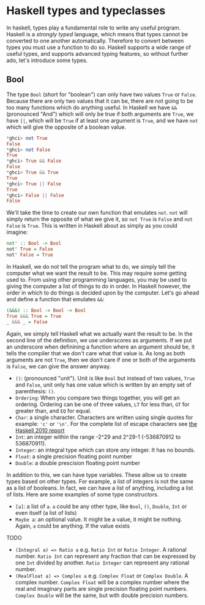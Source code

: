 # Haskell types and typeclasses

In haskell, types play a fundamental role to write any useful program. Haskell is a *strongly typed* language, which means that types cannot be converted to one another automatically. Therefore to convert between types you must use a function to do so. Haskell supports a wide range of useful types, and supports advanced typing features, so without further ado, let's introduce some types.

## Bool

The type `Bool` (short for "boolean") can only have two values `True` or `False`. Because there are only two values that it can be, there are not going to be too many functions which do anything useful. In Haskell we have `&&` (pronounced "And") which will only be true if both arguments are `True`, we have `||`, which will be `True` if at least one argument is `True`, and we have `not` which will give the opposite of a boolean value.

```haskell
*ghci> not True
False
*ghci> not False
True
*ghci> True && False
False
*ghci> True && True
True
*ghci> True || False
True
*ghci> False || False
False
```

We'll take the time to create our own function that emulates `not`. `not` will simply return the opposite of what we give it, so `not True` is `False` and `not False` is `True`. This is written in Haskell about as simply as you could imagine:

```haskell
not' :: Bool -> Bool
not' True = False
not' False = True
```

In Haskell, we do not tell the program what to do, we simply tell the computer what we want the result to be. This may require some getting used to. From using other programming languages, you may be used to giving the computer a list of things to do in order. In Haskell however, the order in which to do things is decided upon by the computer. Let's go ahead and define a function that emulates `&&`:

```haskell
(&&&) :: Bool -> Bool -> Bool
True &&& True = True
_ &&& _ = False
```

Again, we simply tell Haskell what we actually want the result to be. In the second line of the definition, we use underscores as arguments. If we put an underscore when definining a function where an argument should be, it tells the compiler that we don't care what that value is. As long as both arguments are not `True`, then we don't care if one or both of the arguments is `False`, we can give the answer anyway.



* `()`: (pronounced "unit"). Unit is like `Bool` but instead of two values, `True` and `False`, unit only has one value which is written by an empty set of parenthesis: `()`.
* `Ordering`: When you compare two things together, you will get an ordering. Ordering can be one of three values, `LT` for less than, `GT` for greater than, and `EQ` for equal.
* `Char`: a single character. Characters are written using single quotes for example: `'c'` or `'\n'`. For the complete list of escape characters see [the Haskell 2010 report](https://www.haskell.org/onlinereport/haskell2010/haskellch2.html#x7-200002.6)
* `Int`: an integer within the range -2^29 and 2^29-1 (-536870912 to 536870911).
* `Integer`: an integral type which can store *any* integer. It has no bounds.
* `Float`: a single precision floating point number
* `Double`: a double prescision floating point number

In addition to this, we can have type variables. These allow us to create types based on other types. For example, a list of integers is not the same as a list of booleans. In fact, we can have a list of anything, including a list of lists. Here are some examples of some type constructors.

* `[a]`: a list of `a`. `a` could be any other type, like `Bool`, `()`, `Double`, `Int` or even itself (a list of lists)
* `Maybe a`: an optional value. It might be a value, it might be nothing. Again, `a` could be anything. If the value exists


TODO


* `(Integral a) => Ratio a` e.g. `Ratio Int` or `Ratio Integer`. A rational number. `Ratio Int` can represent any fraction that can be expressed by one `Int` divided by another. `Ratio Integer` can represent any rational number.
* `(RealFloat a) => Complex a` e.g. `Complex Float` or `Complex Double`. A complex number. `Complex Float` will be a complex number where the real and imaginary parts are single precision floating point numbers. `Complex Double` will be the same, but with double precision numbers.
